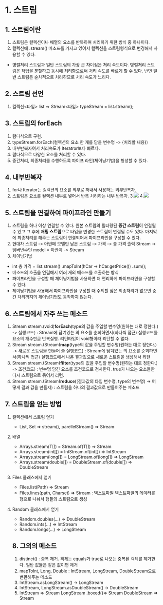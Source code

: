 # 1. 스트림
## 1. 스트림이란
1. 스트림은 컬렉션이나 배열의 요소를 반복하여 처리하기 위한 방식 중 하나이다.
2. 컬렉션에 .stream() 메소드를 가지고 있어서 컬렉션을 스트림형식으로 변경해서 사용할 수 있다.
* 병렬처리 스트림과 일반 스트림의 가장 큰 차이점은 처리 속도이다. 병렬처리 스트림은 작업을 분할하고 동시에 처리함으로써 처리 속도를 빠르게 할 수 있다. 반면 일반 스트림은 순차적으로 처리하므로 처리 속도가 느리다.

## 2. 스트림 선언
1. 컬렉션<타입> list =>
    Stream<타입> typeStream = list.stream();

## 3. 스트림의 forEach
1. 람다식으로 구현.
2. typeStream.forEach(컬렉션의 요소 한 개를 담을 변수명 -> {처리할 내용})
3. 내부반복자여서 처리속도가 Iteratror보다 빠르다.
4. 람다식으로 다양한 요소를 처리할 수 있다.
5. 중간처리, 최종처리를 수행하도록 파이프 라인(체이닝기법)을 형성할 수 있다.

## 4. 내부반복자
1. for나 Iterator는 컬렉션의 요소를 외부로 꺼내서 사용하는 외부반복자.
2. 스트림은 요소를 컬렉션 내부로 넣어서 반복 처리하는 내부 반복자.
3.<img src="image/외부반복자.jpg">
4.<img src="image/내부반복자.jpg">

## 5. 스트림을 연결하여 파이프라인 만들기
1. 스트림을 하나 이상 연결할 수 있다. 
원본 스트림의 필터링된 <b>중간 스트림</b>이 연결될 수 있고 
그 후에 <b>매핑 스트림</b>으로 타입을 변경한 스트림이 연결될 수도 있다. 
마지막에 최종처리를 해주는 스트림이 연결되어서 파이프라인을 구성할 수 있다.
2. 현대차 스트림 -> 아반떼 모델만 남은 스트림 -> 가격 -> 총 가격 출력
    Stream<HyundaiCar> -> 멤버변수인 model = 아반떼 -> Stream<Integer>
3. 체이닝기법
- int 총 가격 = list<HyundaiCar>.stream()
                            .mapToInt(hCar -> hCar.getPrice())
                            .sum();
- 메소드의 호출을 연결해서 여러 개의 메소드를 호출하는 방식
- 파이프라인을 구성할 때 체이닝기법을 사용하면 더 편리하게 파이프라인을 구성할 수 있다.
- 체이닝기법을 사용해서 파이프라인을 구성할 때 주의할 점은 최종처리가 없으면 중간 처리까지의 체이닝기법도 동작하지 않는다.

## 6. 스트림에서 자주 쓰는 메소드
1. Stream<type> stream.(void)<b>forEach</b>(type의 값을 주입할 변수명(원하는 대로 정한다.) -> 실행코드) 
: Stream에 담겨있는 <type>의 요소를 순회하면서(하나씩 접근) 실행코드를 요소의 개수만큼 반복실행. 리턴타입이 void형이라 리턴할 수 없다.
2. Stream<type> stream.(Stream<type>)<b>map</b>(type의 값을 주입할 변수명(원하는 대로 정한다.) -> 새로운 스트림을 만들어 줄 실행코드)
: Stream에 담겨있는 <type>의 요소를 순회하면서(하나씩 접근) 실행코드에서 나온 결과값으로 새로운 스트림을 생성해서 리턴
3. Stream<type> stream.(Stream<type>)<b>filter</b>(type의 값을 주입할 변수명(원하는 대로 정한다.) -> 조건코드) 
: 변수명 담긴 요소를 조건코드로 검사한다. true가 나오는 요소들만 다시 스트림으로 묶어서 리턴.
4. Stream<type> stream.(Stream<type>)<b>reduce</b>((결과값의 타입 변수명, type의 변수명) -> 어떻게 결과 값을 만들지)
: 스트림을 하나의 결과값으로 만들어주는 메소드 

## 7. 스트림을 얻는 방법
1. 컬렉션에서 스트림 얻기
    - List<T>, Set<T> => stream(),    parellelStream() => Stream<T>
2. 배열
    - Arrays.stream(T[]) = Stream.of(T[]) => Stream<T>
    - Arrays.stream(int[]) = IntStream.of(int[]) => IntStream
    - Arrays.stream(long[]) = LongStream.of(long[]) => LongStream
    - Arrays.stream(double[]) = DoubleStream.of(double[]) => DoubleStream
3. Files 클래스에서 얻기
    - Files.list(Path) => Stream<Path>
    - Files.lines(path, Charset) => Stream<String> : 텍스트파일
    텍스트파일의 데이터를 행으로 나눠서 행들의 스트림으로 생성
4. Random 클래스에서 얻기
    - Random.doubles(...) => DoubleStream
    - Random.ints(...) => IntStream
    - Random.longs(...) => LongStream

    ## 8. 그외의 메소드
    1. distinct() : 중복 제거. 객체는 equals가 true로 나오는 중복된 객체를 제거한다. 일반 값들은 같은 값이면 제거
    2. mapToInt, Long, Double : IntStream, LongStream, DoubleStream으로 변환해주는 메소드
    3. IntStream.asLongStream() -> LongStream
    4. IntStream, LongStream.asDoubleStream() -> DoubleStream
    5. IntStream            => Stream<Integer>
       LongStream   .boxed()=> Stream<Long>
       DoubleStream         => Stream<Double>